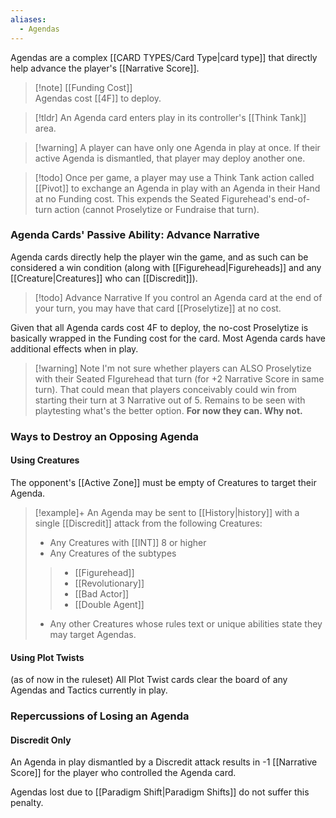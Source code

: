 ```yaml
---
aliases:
  - Agendas
---
```

Agendas are a complex [[CARD TYPES/Card Type|card type]] that directly help advance the player's [[Narrative Score]].

 > [!note] [[Funding Cost]]  
 > Agendas cost [[4F]] to deploy.

 > [!tldr] An Agenda card enters play in its controller's [[Think Tank]] area.
 
 > [!warning] A player can have only one Agenda in play at once.
 > If their active Agenda is dismantled, that player may deploy another one.
 
>[!todo] Once per game, a player may use a Think Tank action called [[Pivot]] to exchange an Agenda in play with an Agenda in their Hand at no Funding cost. 
>This expends the Seated Figurehead's end-of-turn action (cannot Proselytize or Fundraise that turn).

### Agenda Cards' Passive Ability: Advance Narrative

Agenda cards directly help the player win the game, and as such can be considered a win condition (along with [[Figurehead|Figureheads]] and any [[Creature|Creatures]] who can [[Discredit]]).

> [!todo] Advance Narrative
> If you control an Agenda card at the end of your turn, you may have that card [[Proselytize]] at no cost.

Given that all Agenda cards cost 4F to deploy, the no-cost Proselytize is basically wrapped in the Funding cost for the card. Most Agenda cards have additional effects when in play.

> [!warning] Note
> I'm not sure whether players can ALSO Proselytize with their Seated FIgurehead that turn (for +2 Narrative Score in same turn). That could mean that players conceivably could win from starting their turn at 3 Narrative out of 5. Remains to be seen with playtesting what's the better option. **For now they can. Why not.**

### Ways to Destroy an Opposing Agenda

#### Using Creatures

The opponent's [[Active Zone]] must be empty of Creatures to target their Agenda.

> [!example]+ An Agenda may be sent to [[History|history]] with a single [[Discredit]] attack from the following Creatures:
>
>- Any Creatures with [[INT]] 8 or higher
>- Any Creatures of the subtypes 
> >- [[Figurehead]]
> >- [[Revolutionary]]
> >- [[Bad Actor]]
> >- [[Double Agent]]
> - Any other Creatures whose rules text or unique abilities state they may target Agendas.

#### Using Plot Twists

(as of now in the ruleset) All Plot Twist cards clear the board of any Agendas and Tactics currently in play.


### Repercussions of Losing an Agenda 

#### Discredit Only
An Agenda in play dismantled by a Discredit attack results in -1 [[Narrative Score]] for the player who controlled the Agenda card.

Agendas lost due to [[Paradigm Shift|Paradigm Shifts]] do not suffer this penalty.


